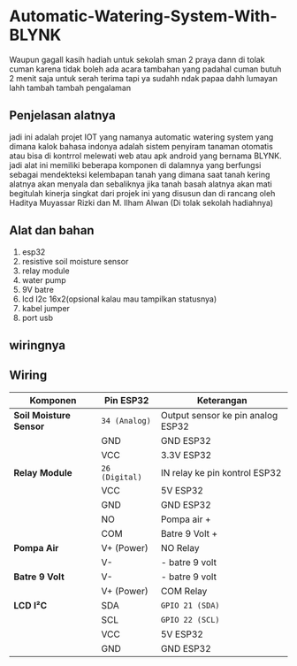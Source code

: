 # Automatic-Watering-System-With-BLYNK
Waupun gagall kasih hadiah untuk sekolah sman 2 praya dann di tolak cuman karena tidak boleh ada acara tambahan yang padahal cuman butuh 2 menit saja untuk serah terima tapi ya sudahh ndak papaa dahh lumayan lahh tambah tambah pengalaman 

## Penjelasan alatnya
jadi ini adalah projet IOT yang namanya automatic watering system yang dimana kalok bahasa indonya adalah sistem penyiram tanaman otomatis atau bisa di kontrrol melewati web atau apk android yang bernama BLYNK. jadi alat ini memiliki beberapa komponen di dalamnya yang berfungsi sebagai mendekteksi kelembapan tanah yang dimana saat tanah kering alatnya akan menyala dan sebaliknya jika tanah basah alatnya akan mati begitulah kinerja singkat dari projek ini yang disusun dan di rancang oleh Haditya Muyassar Rizki dan M. Ilham Alwan (Di tolak sekolah hadiahnya)

## Alat dan bahan 
1. esp32
2. resistive soil moisture sensor
3. relay module
4. water pump
5. 9V batre
6. lcd I2c 16x2(opsional kalau mau tampilkan statusnya)
7. kabel jumper
8. port usb

## wiringnya
## Wiring 
| Komponen                 | Pin ESP32      | Keterangan                        |
| ------------------------ | -------------- | --------------------------------- |
| **Soil Moisture Sensor** | `34 (Analog)`  | Output sensor ke pin analog ESP32 |
|                          | GND            | GND ESP32                         |
|                          | VCC            | 3.3V ESP32                        |
| **Relay Module**         | `26 (Digital)` | IN relay ke pin kontrol ESP32     |
|                          | VCC            | 5V ESP32                          |
|                          | GND            | GND ESP32                         |
|                          | NO             | Pompa air +                       |
|                          | COM            | Batre 9 Volt +                    |
| **Pompa Air**            | V+ (Power)     | NO Relay                          |
|                          | V-             | - batre 9 volt                    |
| **Batre 9 Volt**         | V-             | - batre 9 volt                    |
|                          | V+ (Power)     | COM Relay                         |
| **LCD I²C**              | SDA            | `GPIO 21 (SDA)`                   |
|                          | SCL            | `GPIO 22 (SCL)`                   |
|                          | VCC            | 5V ESP32                          |
|                          | GND            | GND ESP32                         |
